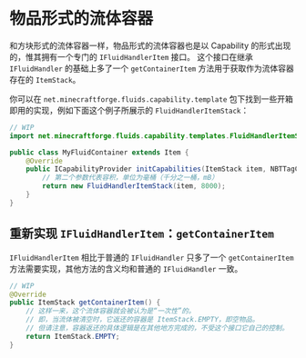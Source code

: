 # 物品形式的流体容器

和方块形式的流体容器一样，物品形式的流体容器也是以 Capability 的形式出现的，惟其拥有一个专门的 `IFluidHandlerItem` 接口。
这个接口在继承 `IFluidHandler` 的基础上多了一个 `getContainerItem` 方法用于获取作为流体容器存在的 `ItemStack`。

你可以在 `net.minecraftforge.fluids.capability.template` 包下找到一些开箱即用的实现，例如下面这个例子所展示的 `FluidHandlerItemStack`：

```java
// WIP
import net.minecraftforge.fluids.capability.templates.FluidHandlerItemStack;

public class MyFluidContainer extends Item {
    @Override
    public ICapabilityProvider initCapabilities(ItemStack item, NBTTagCompound data) {
        // 第二个参数代表容积，单位为毫桶（千分之一桶，mB）
        return new FluidHandlerItemStack(item, 8000);
    }
}
```

## 重新实现 `IFluidHandlerItem`：`getContainerItem`

`IFluidHandlerItem` 相比于普通的 `IFluidHandler` 只多了一个 `getContainerItem` 方法需要实现，其他方法的含义均和普通的 `IFluidHandler` 一致。

```java
// WIP
@Override
public ItemStack getContainerItem() {
    // 这样一来，这个流体容器就会被认为是“一次性”的。
    // 即，当流体被清空时，它返还的容器是 ItemStack.EMPTY，即空物品。
    // 但请注意，容器返还的具体逻辑是在其他地方完成的，不受这个接口它自己的控制。
    return ItemStack.EMPTY;
}
```
